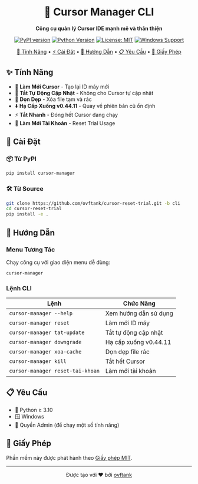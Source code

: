 <div align="center">

# 🎯 Cursor Manager CLI

**Công cụ quản lý Cursor IDE mạnh mẽ và thân thiện**

[![PyPI version](https://badge.fury.io/py/cursor-manager.svg)](https://badge.fury.io/py/cursor-manager)
[![Python Version](https://img.shields.io/badge/python-≥3.10-blue.svg)](https://www.python.org/downloads/)
[![License: MIT](https://img.shields.io/badge/License-MIT-yellow.svg)](https://opensource.org/licenses/MIT)
[![Windows Support](https://img.shields.io/badge/platform-windows-lightgrey.svg)](https://www.microsoft.com/windows)

[🚀 Tính Năng](#-tính-năng) •
[⚡ Cài Đặt](#-cài-đặt) •
[📖 Hướng Dẫn](#-hướng-dẫn) •
[📋 Yêu Cầu](#-yêu-cầu) •
[📄 Giấy Phép](#-giấy-phép)

</div>

## ✨ Tính Năng

- 🔄 **Làm Mới Cursor** - Tạo lại ID máy mới
- 🛑 **Tắt Tự Động Cập Nhật** - Không cho Cursor tự cập nhật
- 🧹 **Dọn Dẹp** - Xóa file tạm và rác
- ⬇️ **Hạ Cấp Xuống v0.44.11** - Quay về phiên bản cũ ổn định
- ⚡ **Tắt Nhanh** - Đóng hết Cursor đang chạy
- 🔑 **Làm Mới Tài Khoản** - Reset Trial Usage

## 🚀 Cài Đặt

### 📦 Từ PyPI

~~~bash
pip install cursor-manager
~~~

### 🛠️ Từ Source

~~~bash
git clone https://github.com/ovftank/cursor-reset-trial.git -b cli
cd cursor-reset-trial
pip install -e .
~~~

## 📖 Hướng Dẫn

### Menu Tương Tác

Chạy công cụ với giao diện menu dễ dùng:

~~~bash
cursor-manager
~~~

### Lệnh CLI

| Lệnh | Chức Năng |
|------|--------|
| `cursor-manager --help` | Xem hướng dẫn sử dụng |
| `cursor-manager reset` | Làm mới ID máy |
| `cursor-manager tat-update` | Tắt tự động cập nhật |
| `cursor-manager downgrade` | Hạ cấp xuống v0.44.11 |
| `cursor-manager xoa-cache` | Dọn dẹp file rác |
| `cursor-manager kill` | Tắt hết Cursor |
| `cursor-manager reset-tai-khoan` | Làm mới tài khoản |

## 📋 Yêu Cầu

- 🐍 Python ≥ 3.10
- 🪟 Windows
- 🔑 Quyền Admin (để chạy một số tính năng)

## 📄 Giấy Phép

Phần mềm này được phát hành theo [Giấy phép MIT](LICENSE).

---

<div align="center">

Được tạo với ❤️ bởi [ovftank](https://github.com/ovftank)

</div>
